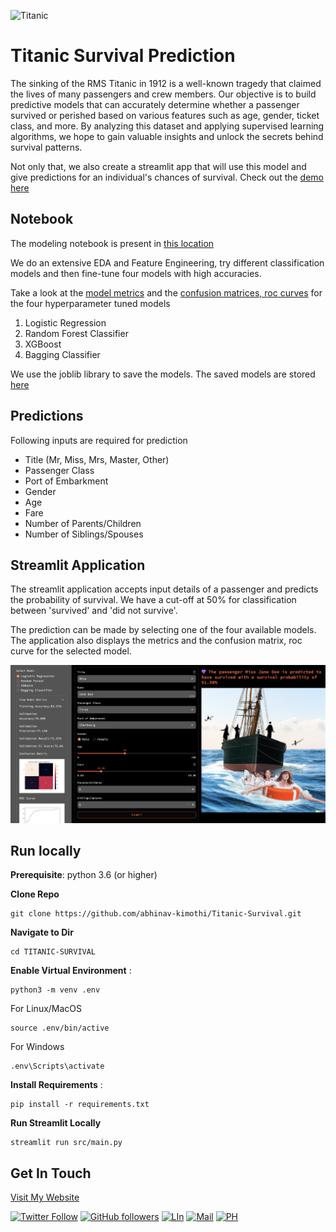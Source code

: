 ![Titanic](./Assets/HeaderImage.png)
# Titanic Survival Prediction

The sinking of the RMS Titanic in 1912 is a well-known tragedy that claimed the lives of many passengers and crew members. Our objective is to build predictive models that can accurately determine whether a passenger survived or perished based on various features such as age, gender, ticket class, and more. By analyzing this dataset and applying supervised learning algorithms, we hope to gain valuable insights and unlock the secrets behind survival patterns.

Not only that, we also create a streamlit app that will use this model and give predictions for an individual's chances of survival. Check out the [demo here](https://titanic-akaiworks.streamlit.app/)

## Notebook

The modeling notebook is present in [this location](./Modeling%20Notebook/surviving-the-titanic-a-data-adventure.ipynb)

We do an extensive EDA and Feature Engineering, try different classification models and then fine-tune four models with high accuracies.

Take a look at the [model metrics](./Data/) and the [confusion matrices, roc curves](./Assets) for the four hyperparameter tuned models
1. Logistic Regression
2. Random Forest Classifier
3. XGBoost 
4. Bagging Classifier

We use the joblib library to save the models. The saved models are stored [here](./Models)

## Predictions

Following inputs are required for prediction

- Title (Mr, Miss, Mrs, Master, Other)
- Passenger Class
- Port of Embarkment
- Gender
- Age
- Fare
- Number of Parents/Children
- Number of Siblings/Spouses

## Streamlit Application

The streamlit application accepts input details of a passenger and predicts the probability of survival. We have a cut-off at 50% for classification between 'survived' and 'did not survive'.

The prediction can be made by selecting one of the four available models. The application also displays the metrics and the confusion matrix, roc curve for the selected model.

![Streamlit App](./Assets/Titanic-Application.png)

## Run locally

__Prerequisite__: python 3.6 (or higher)

__Clone Repo__   

```
git clone https://github.com/abhinav-kimothi/Titanic-Survival.git
```

__Navigate to Dir__ 

```
cd TITANIC-SURVIVAL
```

__Enable Virtual Environment__ :
```
python3 -m venv .env
```
For Linux/MacOS
```
source .env/bin/active 
```
For Windows
```
.env\Scripts\activate
```
__Install Requirements__ :

```
pip install -r requirements.txt
```

__Run Streamlit Locally__

```
streamlit run src/main.py
```

## Get In Touch
[Visit My Website](https://abhinavkimothi.my.canva.site)

[![Twitter Follow](https://img.shields.io/twitter/follow/@?style=social)](https://twitter.com/abhinav_kimothi) 
[![GitHub followers](https://img.shields.io/github/followers/abhinav-kimothi?label=Follow&style=social)](https://github.com/abhinav-kimothi)
[![LIn](https://img.shields.io/badge/LinkedIn-blue)](https://www.linkedin.com/in/abhinav-kimothi/)
[![Mail](https://img.shields.io/badge/eMail-green)](mailto:abhinav.kimothi.ds@gmail.com)
[![PH](https://img.shields.io/badge/Product%20Hunt-orange)](https://www.producthunt.com/@abhinav_kimothi)

